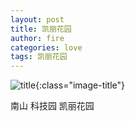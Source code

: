 ```yaml
---
layout: post
title: 凯丽花园
author: fire
categories: love 
tags: 凯丽花园
---
```


![title](https://image.sideproject.cn/titlex/titlex_014.jpg){:class="image-title"}

南山 科技园 凯丽花园